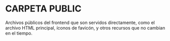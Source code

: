 # CARPETA PUBLIC
Archivos públicos del frontend que son servidos directamente, como el archivo HTML principal, íconos de favicón, y otros recursos que no cambian en el tiempo.
